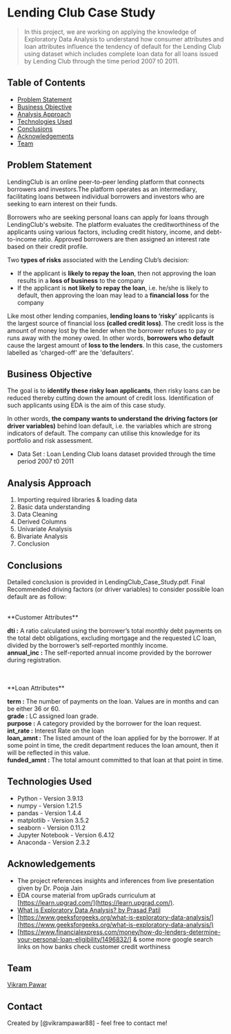 # Lending Club Case Study
> In this project, we are working on applying the knowledge of Exploratory Data Analysis to understand how consumer attributes and loan attributes influence the tendency of default for the Lending Club using dataset which includes complete loan data for all loans issued by Lending Club through the time period 2007 t0 2011.


## Table of Contents
* [Problem Statement](#problem-statement)
* [Business Objective](#business-objective)
* [Analysis Approach](#analysis-approach)
* [Technologies Used](#technologies-used)
* [Conclusions](#conclusions)
* [Acknowledgements](#acknowledgements)
* [Team](#team)

<!-- You can include any other section that is pertinent to your problem -->

## Problem Statement
LendingClub is an online peer-to-peer lending platform that connects borrowers and investors.The platform operates as an intermediary, facilitating loans between individual borrowers and investors who are seeking to earn interest on their funds.

Borrowers who are seeking personal loans can apply for loans through LendingClub's website. The platform evaluates the creditworthiness of the applicants using various factors, including credit history, income, and debt-to-income ratio. Approved borrowers are then assigned an interest rate based on their credit profile.

Two __types of risks__ associated with the Lending Club’s decision:
* If the applicant is __likely to repay the loan__, then not approving the loan results in a __loss of business__ to the company
* If the applicant is __not likely to repay the loan__, i.e. he/she is likely to default, then approving the loan may lead to a __financial loss__ for the company


Like most other lending companies, __lending loans to ‘risky’__ applicants is the largest source of financial loss __(called credit loss)__. The credit loss is the amount of money lost by the lender when the borrower refuses to pay or runs away with the money owed. In other words, __borrowers who default__ cause the largest amount of __loss to the lenders__. In this case, the customers labelled as 'charged-off' are the 'defaulters'. 

## Business Objective
The goal is to **identify these risky loan applicants**, then risky loans can be reduced thereby cutting down the amount of credit loss. Identification of such applicants using EDA is the aim of this case study.

In other words, **the company wants to understand the driving factors (or driver variables)** behind loan default, i.e. the variables which are strong indicators of default.  The company can utilise this knowledge for its portfolio and risk assessment. 

- Data Set : Loan Lending Club loans dataset provided through the time period 2007 t0 2011

## Analysis Approach
1. Importing required libraries & loading data
2. Basic data understanding
3. Data Cleaning
4. Derived Columns
5. Univariate Analysis
7. Bivariate Analysis
8. Conclusion

## Conclusions
Detailed conclusion is provided in LendingClub_Case_Study.pdf.
Final Recommended driving factors (or driver variables) to consider possible loan default are as follow:

<br/>
**Customer Attributes**

**dti :** A ratio calculated using the borrower’s total monthly debt payments on the total debt obligations, excluding mortgage and the requested LC loan, divided by the borrower’s self-reported monthly income.
<br/>
**annual_inc :** The self-reported annual income provided by the borrower during registration.

<br/>
<br/>
**Loan Attributes**

**term :** The number of payments on the loan. Values are in months and can be either 36 or 60.
<br/>
**grade :** LC assigned loan grade.
<br/>
**purpose :** A category provided by the borrower for the loan request.
<br/>
**int_rate :** Interest Rate on the loan
<br/>
**loan_amnt :** The listed amount of the loan applied for by the borrower. If at some point in time, the credit department reduces the loan amount, then it will be reflected in this value.
<br/>
**funded_amnt :** The total amount committed to that loan at that point in time.


## Technologies Used
- Python - Version 3.9.13
- numpy - Version 1.21.5
- pandas - Version 1.4.4
- matplotlib - Version 3.5.2
- seaborn - Version 0.11.2
- Jupyter Notebook - Version 6.4.12
- Anaconda - Version 2.3.2

## Acknowledgements
- The project references insights and inferences from live presentation given by Dr. Pooja Jain
- EDA course material from upGrads curriculum at [https://learn.upgrad.com/](https://learn.upgrad.com/).
- [What is Exploratory Data Analysis? by Prasad Patil](https://towardsdatascience.com/exploratory-data-analysis-8fc1cb20fd15)
- [https://www.geeksforgeeks.org/what-is-exploratory-data-analysis/](https://www.geeksforgeeks.org/what-is-exploratory-data-analysis/)
- [https://www.financialexpress.com/money/how-do-lenders-determine-your-personal-loan-eligibility/1496832/] & some more google search links on how banks check customer credit worthiness

## Team
[Vikram Pawar](https://www.linkedin.com/in/vikrampawar88/)


## Contact
Created by [@vikrampawar88] - feel free to contact me!



<!-- Optional -->
<!-- ## License -->
<!-- This project is open source and available under the [... License](). -->

<!-- You don't have to include all sections - just the one's relevant to your project -->
